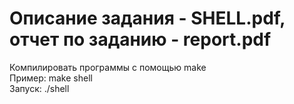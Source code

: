# Описание задания - SHELL.pdf, отчет по заданию - report.pdf
Компилировать программы с помощью make  
Пример: make shell  
Запуск: ./shell
